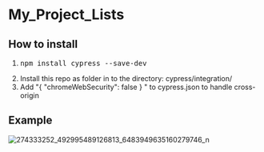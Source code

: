 # My_Project_Lists

## How to install

1. <pre>npm install cypress --save-dev</pre>
2. Install this repo as folder in to the directory: cypress/integration/
3. Add "{ "chromeWebSecurity": false } " to cypress.json to handle cross-origin

## Example
![274333252_492995489126813_6483949635160279746_n](https://user-images.githubusercontent.com/58964916/156943763-409d8191-8634-415c-ad6f-3d9fefac9246.gif)
